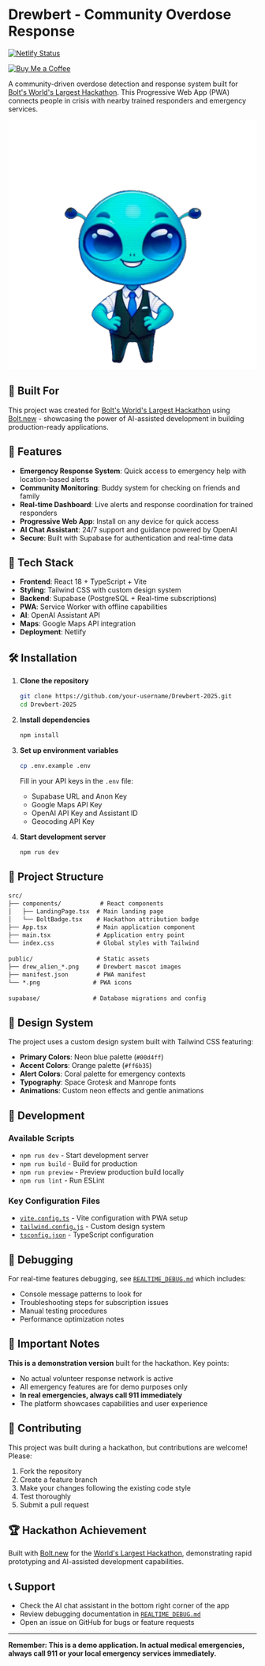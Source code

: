 # Drewbert - Community Overdose Response

[![Netlify Status](https://api.netlify.com/api/v1/badges/b48e1c8e-7556-4100-b82c-d07e5ddc5b0a/deploy-status)](https://app.netlify.com/projects/effervescent-sunshine-219a54/deploys)

[![Buy Me a Coffee](https://img.shields.io/badge/Buy%20Me%20a%20Coffee-blue?logo=buy-me-a-coffee)](https://www.buymeacoffee.com/drewbertapp)

A community-driven overdose detection and response system built for [Bolt's World's Largest Hackathon](https://worldslargesthackathon.devpost.com). This Progressive Web App (PWA) connects people in crisis with nearby trained responders and emergency services.

![Drewbert Mascot](public/drew_alien_transparent.png)

## 🎯 Built For

This project was created for [Bolt's World's Largest Hackathon](https://worldslargesthackathon.devpost.com) using [Bolt.new](https://bolt.new) - showcasing the power of AI-assisted development in building production-ready applications.

## 🌟 Features

- **Emergency Response System**: Quick access to emergency help with location-based alerts
- **Community Monitoring**: Buddy system for checking on friends and family
- **Real-time Dashboard**: Live alerts and response coordination for trained responders
- **Progressive Web App**: Install on any device for quick access
- **AI Chat Assistant**: 24/7 support and guidance powered by OpenAI
- **Secure**: Built with Supabase for authentication and real-time data

## 🚀 Tech Stack

- **Frontend**: React 18 + TypeScript + Vite
- **Styling**: Tailwind CSS with custom design system
- **Backend**: Supabase (PostgreSQL + Real-time subscriptions)
- **PWA**: Service Worker with offline capabilities
- **AI**: OpenAI Assistant API
- **Maps**: Google Maps API integration
- **Deployment**: Netlify

## 🛠️ Installation

1. **Clone the repository**
   ```bash
   git clone https://github.com/your-username/Drewbert-2025.git
   cd Drewbert-2025
   ```

2. **Install dependencies**
   ```bash
   npm install
   ```

3. **Set up environment variables**
   ```bash
   cp .env.example .env
   ```
   
   Fill in your API keys in the `.env` file:
   - Supabase URL and Anon Key
   - Google Maps API Key
   - OpenAI API Key and Assistant ID
   - Geocoding API Key

4. **Start development server**
   ```bash
   npm run dev
   ```

## 📁 Project Structure

```
src/
├── components/           # React components
│   ├── LandingPage.tsx  # Main landing page
│   └── BoltBadge.tsx    # Hackathon attribution badge
├── App.tsx              # Main application component
├── main.tsx             # Application entry point
└── index.css            # Global styles with Tailwind

public/                  # Static assets
├── drew_alien_*.png     # Drewbert mascot images
├── manifest.json        # PWA manifest
└── *.png               # PWA icons

supabase/               # Database migrations and config
```

## 🎨 Design System

The project uses a custom design system built with Tailwind CSS featuring:

- **Primary Colors**: Neon blue palette (`#00d4ff`)
- **Accent Colors**: Orange palette (`#ff6b35`)
- **Alert Colors**: Coral palette for emergency contexts
- **Typography**: Space Grotesk and Manrope fonts
- **Animations**: Custom neon effects and gentle animations

## 🔧 Development

### Available Scripts

- `npm run dev` - Start development server
- `npm run build` - Build for production
- `npm run preview` - Preview production build locally
- `npm run lint` - Run ESLint

### Key Configuration Files

- [`vite.config.ts`](vite.config.ts) - Vite configuration with PWA setup
- [`tailwind.config.js`](tailwind.config.js) - Custom design system
- [`tsconfig.json`](tsconfig.json) - TypeScript configuration

## 🐛 Debugging

For real-time features debugging, see [`REALTIME_DEBUG.md`](REALTIME_DEBUG.md) which includes:
- Console message patterns to look for
- Troubleshooting steps for subscription issues
- Manual testing procedures
- Performance optimization notes

## 🚨 Important Notes

**This is a demonstration version** built for the hackathon. Key points:

- No actual volunteer response network is active
- All emergency features are for demo purposes only
- **In real emergencies, always call 911 immediately**
- The platform showcases capabilities and user experience

## 🤝 Contributing

This project was built during a hackathon, but contributions are welcome! Please:

1. Fork the repository
2. Create a feature branch
3. Make your changes following the existing code style
4. Test thoroughly
5. Submit a pull request

## 🏆 Hackathon Achievement

Built with [Bolt.new](https://bolt.new) for the [World's Largest Hackathon](https://worldslargesthackathon.devpost.com), demonstrating rapid prototyping and AI-assisted development capabilities.

## 📞 Support

- Check the AI chat assistant in the bottom right corner of the app
- Review debugging documentation in [`REALTIME_DEBUG.md`](REALTIME_DEBUG.md)
- Open an issue on GitHub for bugs or feature requests

---

**Remember: This is a demo application. In actual medical emergencies, always call 911 or your local emergency services immediately.**
